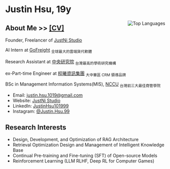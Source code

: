 # Justin Hsu, 19y

<a href="https://github.com/JustinHsu1019/JustinHsu1019/blob/main/Top_Lang.md">
  <img align="right" src="https://github-readme-stats.vercel.app/api/top-langs/?username=JustinHsu1019&hide=html" alt="Top Languages" />
</a>

## About Me >> [[CV]](https://justin-code.com/cv)

Founder, Freelancer of [JustNi Studio](https://justin-code.com)

AI Intern at [GoFreight](https://www.gofreight.com/company) <sub>全球最大的雲端貨代軟體</sub>

Research Assistant at [中央研究院](https://iis.sinica.edu.tw/zh/index.html) <sub>台灣最高的學術研究機構</sub>

ex-Part-time Engineer at [程曦資訊集團](https://www.chainsea.com.tw) <sub>大中華區 CRM 領導品牌</sub>

BSc in Management Information Systems(MIS), [NCCU](https://mis2.nccu.edu.tw) <sub>台灣前三大最佳商管學院</sub>

- Email: [justin.hsu.1019@gmail.com](mailto:justin.hsu.1019@gmail.com)
- Website: [JustNi Studio](https://justin-code.com)
- LinkedIn: [JustinHsu101999](https://www.linkedin.com/in/justinhsu101999/)
- Instagram: [@Justin.Hsu.99](https://www.instagram.com/justin.hsu.99/)

## Research Interests
- Design, Development, and Optimization of RAG Architecture
- Retrieval Optimization Design and Management of Intelligent Knowledge Base
- Continual Pre-training and Fine-tuning (SFT) of Open-source Models
- Reinforcement Learning (LLM RLHF, Deep RL for Computer Games)
